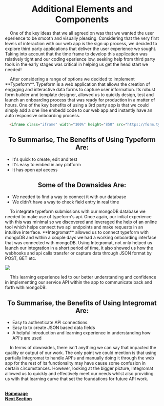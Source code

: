 <h1 align="center">Additional Elements and Components</h1>

<p>&nbsp;&nbsp;&nbsp;&nbsp;One of the key ideas that we all agreed on was that we wanted the user eperience to be smooth and visually pleasing. Considering that the very first levels of interaction with our web app is the sign up process, we decided to explore third party applications that deliver the user experience we sought. Taking into account that the time frame to develop this application was relatively tight and our coding eperience low, seeking help from third party tools in the early stages was critical in helping us get the head start we needed!</p>

<p>&nbsp;&nbsp;&nbsp;&nbsp;After considering a range of options we decided to implement **Typeform**. Typeform is a web application that allows the creation of engaging and interactive data forms to capture user information. Its robust form builder and template designer, allowed us to quickly design, test and launch an onboarding process that was ready for production in a matter of hours. One of the key benefits of using a 3rd party app is that we could simply add a one line embedd code to our web app and instantly have an auto responsive onboarding process.</p>

```html
  <iframe class="iframe" width="100%" height="850" src="https://form.typeform.com/to/<typeformID>?typeform-medium=embed-snippet" frameborder="0" allowfullscreen data-transparency="100"></iframe>

```

<h2 align="center">To Summarise, <b>The Benefits of Using Typeform</b> Are:</h2>

- It's quick to create, edit and test
- It's easy to embed in any platform
- It has open api access

<h2 align="center">Some of <b>the Downsides</b> Are:</h2>

- We needed to find a way to connect it with our database
- We didn't have a way to check field entry in real time

<p>&nbsp;&nbsp;&nbsp;&nbsp;To integrate typeform submissions with our mongoDB database we needed to make use of typeform's api. Once again, our initial experience with this was minimal so we discovered and leveraged the help of an online tool which helps connect two api endpoints and make requests in an intuitive interface. **Integromat** allowed us to connect typeform with mongoDB and within a couple days we had a working onboarding interface that was connected with mongoDB. Using Integromat, not only helped us launch our integration in a short period of time, it also showed us how the webhooks and api calls transfer or capture data through JSON format by POST, GET etc.</p>

![](https://i.ibb.co/kx58mLx/Screenshot-2021-04-29-at-14-29-10.png)

<p>&nbsp;&nbsp;&nbsp;&nbsp;This learning experience led to our better understanding and confidence in implementing our service API within the app to communicate back and forth with mongoDB.</p>

<h2 align="center">To Summarise, <b>the Benefits of Using Integromat</b> Are:</h2>

- Easy to authenticate API connections
- Easy to to create JSON based data fields
- A helpful introduction and learning experience in understanding how API's are used

<p>&nbsp;&nbsp;&nbsp;&nbsp;In terms of downsides, there isn't anything we can say that impacted the quality or output of our work. The only point we could mention is that using partially Integromat to handle API's and manually doing it through the web app for the rest of its functionality may have cause some confusion in certain circumstances. However, looking at the bigger picture, Integromat allowed us to quickly and effectively meet our needs whilst also providing us with that learning curve that set the foundations for future API work.</p>

<br>
<a href="https://github.com/JaiRanchod/Desk-10-Software-Engineering-Group-Project/tree/release">
<b>Homepage</b></a>
<br>
<a href="https://github.com/JaiRanchod/Desk-10-Software-Engineering-Group-Project/blob/release/Documentation/Deployment%20Details.md">
<b>Next Section</b></a>
